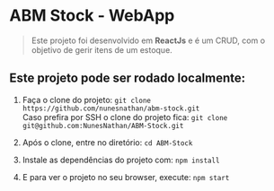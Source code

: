 # ABM Stock - WebApp

>Este projeto foi desenvolvido em __ReactJs__ e é um CRUD, com o objetivo de gerir itens de um estoque.

## Este projeto pode ser rodado localmente:

1. Faça o clone do projeto: `git clone https://github.com/nunesnathan/abm-stock.git` <br>
Caso prefira por SSH o clone do projeto fica: `git clone git@github.com:NunesNathan/ABM-Stock.git`

2. Após o clone, entre no diretório: `cd ABM-Stock`

3. Instale as dependências do projeto com: `npm install`

4. E para ver o projeto no seu browser, execute: `npm start`
